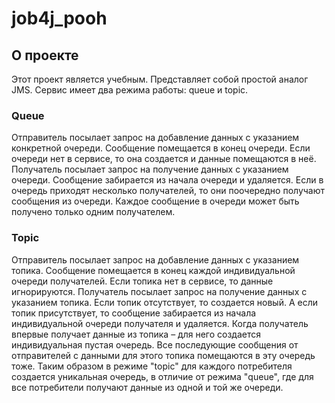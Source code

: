 # job4j_pooh

## О проекте
Этот проект является учебным. Представляет собой простой аналог JMS. 
Сервис имеет два режима работы: queue и topic.
### Queue
Отправитель посылает запрос на добавление данных с указанием конкретной очереди. Сообщение помещается в конец очереди. Если очереди нет в сервисе, то она создается и данные помещаются в неё.
Получатель посылает запрос на получение данных с указанием очереди. Сообщение забирается из начала очереди и удаляется.
Если в очередь приходят несколько получателей, то они поочередно получают сообщения из очереди.
Каждое сообщение в очереди может быть получено только одним получателем.
### Topic
Отправитель посылает запрос на добавление данных с указанием топика. Сообщение помещается в конец каждой индивидуальной очереди получателей. Если топика нет в сервисе, то данные игнорируются.
Получатель посылает запрос на получение данных с указанием топика. Если топик отсутствует, то создается новый. А если топик присутствует, то сообщение забирается из начала индивидуальной очереди получателя и удаляется.
Когда получатель впервые получает данные из топика – для него создается индивидуальная пустая очередь. Все последующие сообщения от отправителей с данными для этого топика помещаются в эту очередь тоже.
Таким образом в режиме "topic" для каждого потребителя создается уникальная очередь, в отличие от режима "queue", где для все потребители получают данные из одной и той же очереди.